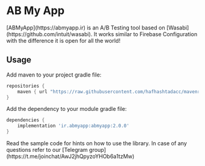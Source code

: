 # AB My App
<p>[ABMyApp](https://abmyapp.ir) is an A/B Testing tool based on [Wasabi](https://github.com/intuit/wasabi). It works similar to Firebase Configuration with the difference it is open for all the world!</p>

## Usage

Add maven to your project gradle file:
```Groovy
repositories {
    maven { url "https://raw.githubusercontent.com/hafhashtadacc/mavenrepo/master/releases/aar/" }
}
``` 

Add the dependency to your module gradle file:
```Groovy
dependencies {
	implementation 'ir.abmyapp:abmyapp:2.0.0'
}
```

<p>Read the sample code for hints on how to use the library. In case of any questions refer to our [Telegram group](https://t.me/joinchat/AwJ2jhQpyzoYHOb6a1tzMw)</p>